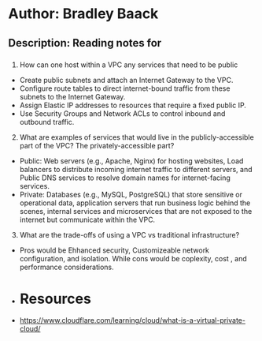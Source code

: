 # Author: Bradley Baack

## Description: Reading notes for

### 


1) How can one host within a VPC any services that need to be public
  - Create public subnets and attach an Internet Gateway to the VPC.
  - Configure route tables to direct internet-bound traffic from these subnets to the Internet Gateway.
  - Assign Elastic IP addresses to resources that require a fixed public IP.
  - Use Security Groups and Network ACLs to control inbound and outbound traffic.
2) What are examples of services that would live in the publicly-accessible part of the VPC? The privately-accessible part?
  - Public: Web servers (e.g., Apache, Nginx) for hosting websites, Load balancers to distribute incoming internet traffic to different servers, and Public DNS services to resolve domain names for internet-facing services.
  - Private: Databases (e.g., MySQL, PostgreSQL) that store sensitive or operational data, application servers that run business logic behind the scenes, internal services and microservices that are not exposed to the internet but communicate within the VPC.
3) What are the trade-offs of using a VPC vs traditional infrastructure?
  - Pros would be Ehhanced security, Customizeable network configuration, and isolation. While cons would be coplexity, cost , and performance considerations.

  - # Resources
  - https://www.cloudflare.com/learning/cloud/what-is-a-virtual-private-cloud/
